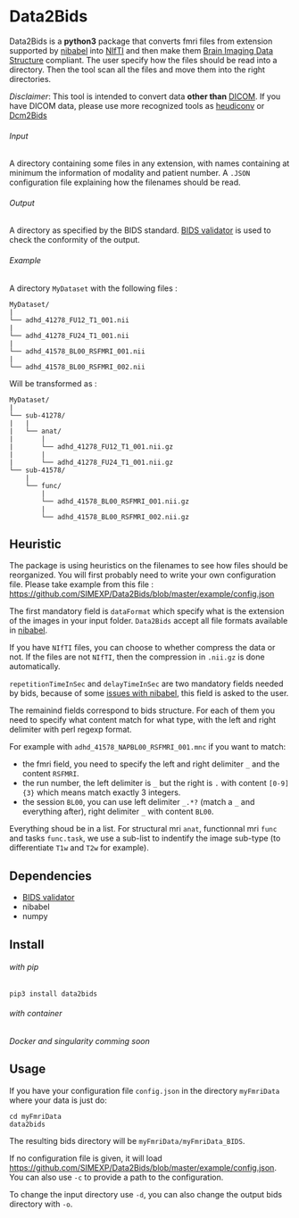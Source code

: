 # Data2Bids

Data2Bids is a **python3** package that converts fmri files from extension supported by [nibabel](http://nipy.org/nibabel/api.html) into [NIfTI](https://nifti.nimh.nih.gov/nifti-1/) and then make them [Brain Imaging Data Structure](http://bids.neuroimaging.io/) compliant.
The user specify how the files should be read into a directory. Then the tool scan all the files and move them into the right directories.

*Disclaimer*: This tool is intended to convert data **other than** [DICOM](https://www.dicomstandard.org/about/). If you have DICOM data, please use more recognized tools as [heudiconv](https://github.com/nipy/heudiconv) or [Dcm2Bids](https://github.com/cbedetti/Dcm2Bids)

###### Input

A directory containing some files in any extension, with names containing at minimum the information of modality and patient number.
A `.JSON` configuration file explaining how the filenames should be read.

###### Output

A directory as specified by the BIDS standard.
[BIDS validator](https://github.com/bids-standard/bids-validator) is used to check the conformity of the output.

###### Example

A directory `MyDataset` with the following files :
```
MyDataset/
|
└── adhd_41278_FU12_T1_001.nii
|
└── adhd_41278_FU24_T1_001.nii
|
└── adhd_41578_BL00_RSFMRI_001.nii
|
└── adhd_41578_BL00_RSFMRI_002.nii
```

Will be transformed as :

```
MyDataset/
|
└── sub-41278/
|   |
|   └── anat/
|       |
|       └── adhd_41278_FU12_T1_001.nii.gz
|       |
|       └── adhd_41278_FU24_T1_001.nii.gz
└── sub-41578/
    |
    └── func/
        |
        └── adhd_41578_BL00_RSFMRI_001.nii.gz
        |
        └── adhd_41578_BL00_RSFMRI_002.nii.gz
```
## Heuristic

The package is using heuristics on the filenames to see how files should be reorganized.
You will first probably need to write your own configuration file.
Please take example from this file : https://github.com/SIMEXP/Data2Bids/blob/master/example/config.json

The first mandatory field is `dataFormat` which specify what is the extension of the images in your input folder. `Data2Bids` accept all file formats available in [nibabel](http://nipy.org/nibabel/api.html).

If you have `NIfTI` files, you can choose to whether compress the data or not. 
If the files are not `NIfTI`, then the compression in `.nii.gz` is done automatically.

`repetitionTimeInSec` and `delayTimeInSec` are two mandatory fields needed by bids, because of some [issues with nibabel](https://github.com/nipy/nibabel/issues/712), this field is asked to the user.

The remainind fields correspond to bids structure. For each of them you need to specify what content match for what type, with the left and right delimiter with perl regexp format.

For example with `adhd_41578_NAPBL00_RSFMRI_001.mnc` if you want to match:
* the fmri field, you need to specify the left and right delimiter `_` and the content `RSFMRI`.
* the run number, the left delimiter is `_` but the right is `.` with content `[0-9]{3}` which means match exactly 3 integers.
* the session `BL00`, you can use left delimiter `_.*?` (match a `_` and everything after), right delimiter `_` with content `BL00`.

Everything shoud be in a list. For structural mri `anat`, functionnal mri `func` and tasks `func.task`, we use a sub-list to indentify the image sub-type (to differentiate `T1w` and `T2w` for example).

## Dependencies

* [BIDS validator](https://github.com/bids-standard/bids-validator)
* nibabel
* numpy

## Install

###### with pip

`pip3 install data2bids`

###### with container

*Docker and singularity comming soon*

## Usage

If you have your configuration file `config.json` in the directory `myFmriData` where your data is just do:

```
cd myFmriData
data2bids
```

The resulting bids directory will be `myFmriData/myFmriData_BIDS`.

If no configuration file is given, it will load https://github.com/SIMEXP/Data2Bids/blob/master/example/config.json. You can also use `-c` to provide a path to the configuration.

To change the input directory use `-d`, you can also change the output bids directory with `-o`.
